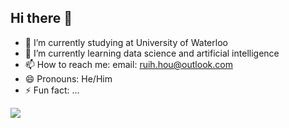 ## Hi there 👋


- 🏫 I’m currently studying at University of Waterloo
- 🌱 I’m currently learning data science and artificial intelligence
- 📫 How to reach me: email: ruih.hou@outlook.com
- 😄 Pronouns: He/Him
- ⚡ Fun fact: ...

<!-- &bg_color=30,f8d845,f04077,bf55db,8faadc
&bg_color=30,20002c,7303c0,ec38bc
&bg_color=30,83a4d4,b6fbff -->

<!-- &bg_color=45,f8d845,f04077,bf55da
&bg_color=30,f2696a,f04077,cb50c2,c055d9
&bg_color=55,f15670,c055d9,a3caf4 -->

<a href="https://github.com/ilan-hou/ilan-hou">

  <img align="center" src="https://github-readme-stats.vercel.app/api/top-langs/?username=ilan-hou&layout=compact&card_width=495&bg_color=30,f2696a,f04077,cb50c2,c055d9&title_color=ffffff&text_color=ffffff&hide_border=true" />

  <br/>

</a>
  
